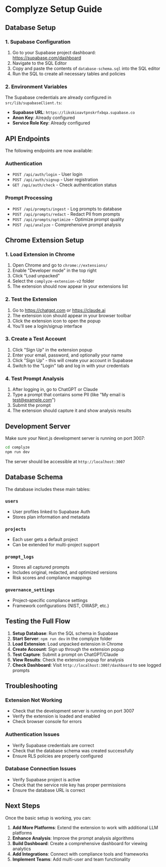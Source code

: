 # Complyze Setup Guide

## Database Setup

### 1. Supabase Configuration

1. Go to your Supabase project dashboard: https://supabase.com/dashboard
2. Navigate to the SQL Editor
3. Copy and paste the contents of `database-schema.sql` into the SQL editor
4. Run the SQL to create all necessary tables and policies

### 2. Environment Variables

The Supabase credentials are already configured in `src/lib/supabaseClient.ts`:
- **Supabase URL**: `https://likskioavtpnskrfxbqa.supabase.co`
- **Anon Key**: Already configured
- **Service Role Key**: Already configured

## API Endpoints

The following endpoints are now available:

### Authentication
- `POST /api/auth/login` - User login
- `POST /api/auth/signup` - User registration  
- `GET /api/auth/check` - Check authentication status

### Prompt Processing
- `POST /api/prompts/ingest` - Log prompts to database
- `POST /api/prompts/redact` - Redact PII from prompts
- `POST /api/prompts/optimize` - Optimize prompt quality
- `POST /api/analyze` - Comprehensive prompt analysis

## Chrome Extension Setup

### 1. Load Extension in Chrome

1. Open Chrome and go to `chrome://extensions/`
2. Enable "Developer mode" in the top right
3. Click "Load unpacked"
4. Select the `complyze-extension-v2` folder
5. The extension should now appear in your extensions list

### 2. Test the Extension

1. Go to https://chatgpt.com or https://claude.ai
2. The extension icon should appear in your browser toolbar
3. Click the extension icon to open the popup
4. You'll see a login/signup interface

### 3. Create a Test Account

1. Click "Sign Up" in the extension popup
2. Enter your email, password, and optionally your name
3. Click "Sign Up" - this will create your account in Supabase
4. Switch to the "Login" tab and log in with your credentials

### 4. Test Prompt Analysis

1. After logging in, go to ChatGPT or Claude
2. Type a prompt that contains some PII (like "My email is test@example.com")
3. Submit the prompt
4. The extension should capture it and show analysis results

## Development Server

Make sure your Next.js development server is running on port 3007:

```bash
cd complyze
npm run dev
```

The server should be accessible at `http://localhost:3007`

## Database Schema

The database includes these main tables:

### `users`
- User profiles linked to Supabase Auth
- Stores plan information and metadata

### `projects` 
- Each user gets a default project
- Can be extended for multi-project support

### `prompt_logs`
- Stores all captured prompts
- Includes original, redacted, and optimized versions
- Risk scores and compliance mappings

### `governance_settings`
- Project-specific compliance settings
- Framework configurations (NIST, OWASP, etc.)

## Testing the Full Flow

1. **Setup Database**: Run the SQL schema in Supabase
2. **Start Server**: `npm run dev` in the complyze folder
3. **Load Extension**: Load unpacked extension in Chrome
4. **Create Account**: Sign up through the extension popup
5. **Test Capture**: Submit a prompt on ChatGPT/Claude
6. **View Results**: Check the extension popup for analysis
7. **Check Dashboard**: Visit `http://localhost:3007/dashboard` to see logged prompts

## Troubleshooting

### Extension Not Working
- Check that the development server is running on port 3007
- Verify the extension is loaded and enabled
- Check browser console for errors

### Authentication Issues
- Verify Supabase credentials are correct
- Check that the database schema was created successfully
- Ensure RLS policies are properly configured

### Database Connection Issues
- Verify Supabase project is active
- Check that the service role key has proper permissions
- Ensure the database URL is correct

## Next Steps

Once the basic setup is working, you can:

1. **Add More Platforms**: Extend the extension to work with additional LLM platforms
2. **Enhance Analysis**: Improve the prompt analysis algorithms
3. **Build Dashboard**: Create a comprehensive dashboard for viewing analytics
4. **Add Integrations**: Connect with compliance tools and frameworks
5. **Implement Teams**: Add multi-user and team functionality 